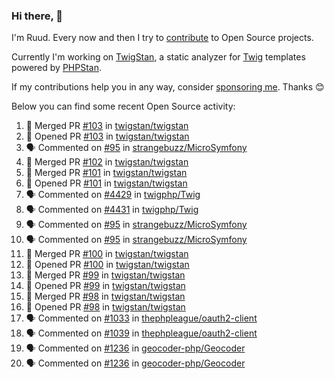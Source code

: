 ### Hi there, 👋

I'm Ruud. Every now and then I try to [contribute](https://github.com/pulls?q=+is%3Apr+author%3Aruudk+archived%3Afalse+is%3Apublic+) to Open Source projects.

Currently I'm working on [TwigStan](https://github.com/twigstan), a static analyzer for [Twig](https://twig.symfony.com/) templates powered by [PHPStan](https://phpstan.org/).

If my contributions help you in any way, consider [sponsoring me](https://github.com/sponsors/ruudk). Thanks 😊

Below you can find some recent Open Source activity:

<!--START_SECTION:activity-->
1. 🎉 Merged PR [#103](https://github.com/twigstan/twigstan/pull/103) in [twigstan/twigstan](https://github.com/twigstan/twigstan)
2. 💪 Opened PR [#103](https://github.com/twigstan/twigstan/pull/103) in [twigstan/twigstan](https://github.com/twigstan/twigstan)
3. 🗣 Commented on [#95](https://github.com/strangebuzz/MicroSymfony/pull/95#issuecomment-2482229268) in [strangebuzz/MicroSymfony](https://github.com/strangebuzz/MicroSymfony)
4. 🎉 Merged PR [#102](https://github.com/twigstan/twigstan/pull/102) in [twigstan/twigstan](https://github.com/twigstan/twigstan)
5. 🎉 Merged PR [#101](https://github.com/twigstan/twigstan/pull/101) in [twigstan/twigstan](https://github.com/twigstan/twigstan)
6. 💪 Opened PR [#101](https://github.com/twigstan/twigstan/pull/101) in [twigstan/twigstan](https://github.com/twigstan/twigstan)
7. 🗣 Commented on [#4429](https://github.com/twigphp/Twig/pull/4429#issuecomment-2482049914) in [twigphp/Twig](https://github.com/twigphp/Twig)
8. 🗣 Commented on [#4431](https://github.com/twigphp/Twig/pull/4431#issuecomment-2482048854) in [twigphp/Twig](https://github.com/twigphp/Twig)
9. 🗣 Commented on [#95](https://github.com/strangebuzz/MicroSymfony/pull/95#issuecomment-2481394446) in [strangebuzz/MicroSymfony](https://github.com/strangebuzz/MicroSymfony)
10. 🗣 Commented on [#95](https://github.com/strangebuzz/MicroSymfony/pull/95#issuecomment-2481394212) in [strangebuzz/MicroSymfony](https://github.com/strangebuzz/MicroSymfony)
11. 🎉 Merged PR [#100](https://github.com/twigstan/twigstan/pull/100) in [twigstan/twigstan](https://github.com/twigstan/twigstan)
12. 💪 Opened PR [#100](https://github.com/twigstan/twigstan/pull/100) in [twigstan/twigstan](https://github.com/twigstan/twigstan)
13. 🎉 Merged PR [#99](https://github.com/twigstan/twigstan/pull/99) in [twigstan/twigstan](https://github.com/twigstan/twigstan)
14. 💪 Opened PR [#99](https://github.com/twigstan/twigstan/pull/99) in [twigstan/twigstan](https://github.com/twigstan/twigstan)
15. 🎉 Merged PR [#98](https://github.com/twigstan/twigstan/pull/98) in [twigstan/twigstan](https://github.com/twigstan/twigstan)
16. 💪 Opened PR [#98](https://github.com/twigstan/twigstan/pull/98) in [twigstan/twigstan](https://github.com/twigstan/twigstan)
17. 🗣 Commented on [#1033](https://github.com/thephpleague/oauth2-client/pull/1033#issuecomment-2478150955) in [thephpleague/oauth2-client](https://github.com/thephpleague/oauth2-client)
18. 🗣 Commented on [#1039](https://github.com/thephpleague/oauth2-client/pull/1039#issuecomment-2478150195) in [thephpleague/oauth2-client](https://github.com/thephpleague/oauth2-client)
19. 🗣 Commented on [#1236](https://github.com/geocoder-php/Geocoder/pull/1236#issuecomment-2476141542) in [geocoder-php/Geocoder](https://github.com/geocoder-php/Geocoder)
20. 🗣 Commented on [#1236](https://github.com/geocoder-php/Geocoder/pull/1236#issuecomment-2476120418) in [geocoder-php/Geocoder](https://github.com/geocoder-php/Geocoder)
<!--END_SECTION:activity-->
